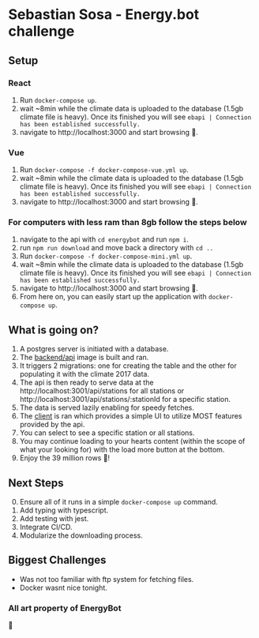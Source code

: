 # Sebastian Sosa - Energy.bot challenge

## Setup

### React

1. Run `docker-compose up`.
2. wait ~8min while the climate data is uploaded to the database (1.5gb climate file is heavy). Once its finished you will see `ebapi | Connection has been established successfully.`
3. navigate to http://localhost:3000 and start browsing 🥳.

### Vue

1. Run `docker-compose -f docker-compose-vue.yml up`.
2. wait ~8min while the climate data is uploaded to the database (1.5gb climate file is heavy). Once its finished you will see `ebapi | Connection has been established successfully.`
3. navigate to http://localhost:3000 and start browsing 🥳.

### For computers with less ram than 8gb follow the steps below

1. navigate to the api with `cd energybot` and run `npm i`.
2. run `npm run download` and move back a directory with `cd ..`
3. Run `docker-compose -f docker-compose-mini.yml up`.
4. wait ~8min while the climate data is uploaded to the database (1.5gb climate file is heavy). Once its finished you will see `ebapi | Connection has been established successfully.`
5. navigate to http://localhost:3000 and start browsing 🥳.
6. From here on, you can easily start up the application with `docker-compose up`.

## What is going on?

1. A postgres server is initiated with a database.
2. The [backend/api](energybot) image is built and ran.
3. It triggers 2 migrations: one for creating the table and the other for populating it with the climate 2017 data.
4. The api is then ready to serve data at the http://localhost:3001/api/stations for all stations or http://localhost:3001/api/stations/:stationId for a specific station.
5. The data is served lazily enabling for speedy fetches.
6. The [client](dbclient) is ran which provides a simple UI to utilize MOST features provided by the api.
7. You can select to see a specific station or all stations.
8. You may continue loading to your hearts content (within the scope of what your looking for) with the load more button at the bottom.
9. Enjoy the 39 million rows 🤖!

## Next Steps

0. Ensure all of it runs in a simple `docker-compose up` command.
1. Add typing with typescript.
2. Add testing with jest.
3. Integrate CI/CD.
4. Modularize the downloading process.

## Biggest Challenges

- Was not too familiar with ftp system for fetching files.
- Docker wasnt nice tonight.

### All art property of EnergyBot

😬
